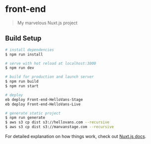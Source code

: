 # front-end

> My marvelous Nuxt.js project

## Build Setup

``` bash
# install dependencies
$ npm run install

# serve with hot reload at localhost:3000
$ npm run dev

# build for production and launch server
$ npm run build
$ npm run start

# deploy
eb deploy Front-end-HelloVans-Stage
eb deploy Front-end-HelloVans-Live

# generate static project
$ npm run generate
$ aws s3 cp dist s3://hellovans.com --recursive
$ aws s3 cp dist s3://manvanstage.com --recursive
```

For detailed explanation on how things work, check out [Nuxt.js docs](https://nuxtjs.org).
